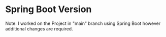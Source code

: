 # Spring Boot Version
Note: I worked on the Project in "main" branch using Spring Boot however additional changes are required. 
